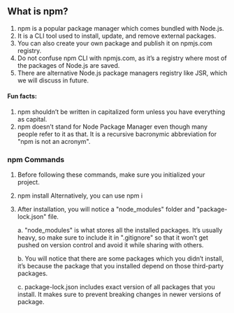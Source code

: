 ## What is npm?

1. npm is a popular package manager which comes bundled with Node.js.
2. It is a CLI tool used to install, update, and remove external packages.
3. You can also create your own package and publish it on npmjs.com registry.
4. Do not confuse npm CLI with npmjs.com, as it’s a registry where most of the packages of Node.js are saved.
5. There are alternative Node.js package managers registry like JSR, which we will discuss in future.

#### Fun facts:

1. npm shouldn’t be written in capitalized form unless you have everything as capital.
2. npm doesn’t stand for Node Package Manager even though many people refer to it as that. It is a recursive bacronymic abbreviation for "npm is not an acronym".

### npm Commands

1. Before following these commands, make sure you initialized your project.
2. npm install <package-name>
   Alternatively, you can use npm i
3. After installation, you will notice a "node_modules" folder and "package-lock.json" file.

   a. "node_modules" is what stores all the installed packages. It’s usually heavy, so make sure
   to include it in ".gitignore" so that it won’t get pushed on version control and avoid it
   while sharing with others.

   b. You will notice that there are some packages which you didn’t install, it’s because the
   package that you installed depend on those third-party packages.

   c. package-lock.json includes exact version of all packages that you install. It makes sure to
   prevent breaking changes in newer versions of package.
